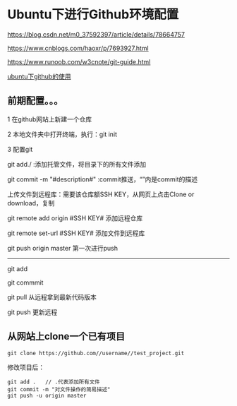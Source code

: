# Ubuntu下进行Github环境配置

https://blog.csdn.net/m0_37592397/article/details/78664757

https://www.cnblogs.com/haoxr/p/7693927.html

https://www.runoob.com/w3cnote/git-guide.html

[ubuntu下github的使用](https://blog.csdn.net/u012411498/article/details/80675608)





## 前期配置。。。

1 在github网站上新建一个仓库

2 本地文件夹中打开终端，执行：git init

3 配置git

git add./ :添加托管文件，将目录下的所有文件添加

git commit -m "#description#"  :commit推送，“”内是commit的描述

上传文件到远程库：需要该仓库额SSH KEY，从网页上点击Clone or download，复制

git remote add origin #SSH KEY#   添加远程仓库

git remote set-url #SSH KEY#    添加文件到远程库

git push origin master 第一次进行push

***

git add

git commmit

git pull 从远程拿到最新代码版本

git push 更新远程


## 从网站上clone一个已有项目
```
git clone https://github.com//username//test_project.git 
```
修改项目后：
```
git add .   // .代表添加所有文件  
git commit -m "对文件操作的简易描述"  
git push -u origin master 
```



